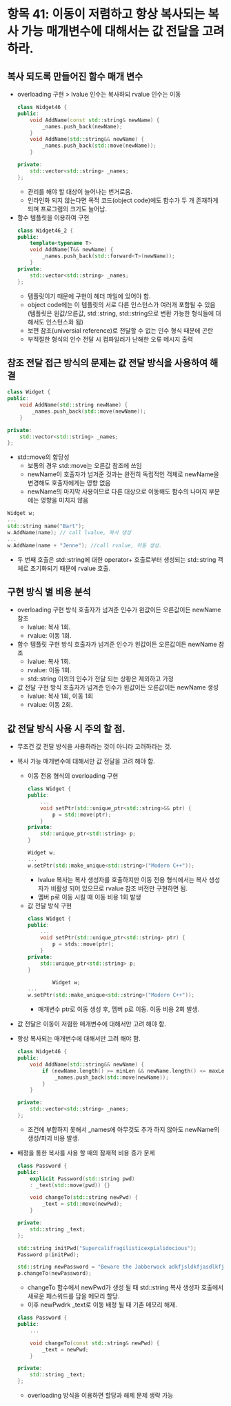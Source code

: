 # 항목 41: 이동이 저렴하고 항상 복사되는 복사 가능 매개변수에 대해서는 값 전달을 고려하라.

## 복사 되도록 만들어진 함수 매개 변수
* overloading 구현 > lvalue 인수는 복사하되 rvalue 인수는 이동
	``` cpp
	class Widget46 {
	public:
		void AddName(const std::string& newName) {
			_names.push_back(newName);
		}
		void AddName(std::string&& newName) {
			_names.push_back(std::move(newName));
		}

	private:
		std::vector<std::string> _names;
	};
	```
	* 관리를 해야 할 대상이 늘어나는 번거로움.
	* 인라인화 되지 않는다면 목적 코드(object code)에도 함수가 두 개 존재하게 되며 프로그램의 크기도 늘어남.
* 함수 템플릿을 이용하여 구현
	```cpp
	class Widget46_2 {
	public:
		template<typename T>
		void AddName(T&& newName) {
			_names.push_back(std::forward<T>(newName));
		}
	private:
		std::vector<std::string> _names;
	};
	```
	* 템플릿이기 때문에 구현이 헤더 파일에 있어야 함.
	* object code에는 이 템플릿의 서로 다른 인스턴스가 여러개 포함될 수 있음 (템플릿은 왼값/오른값, std::string, std::string으로 변환 가능한 형식들에 대해서도 인스턴스화 됨)
	* 보편 참조(universial reference)로 전달할 수 없는 인수 형식 때문에 곤란
	* 부적절한 형식의 인수 전달 시 컴파일러가 난해한 오류 메시지 출력

## 참조 전달 접근 방식의 문제는 값 전달 방식을 사용하여 해결
```cpp
class Widget {
public:
	void AddName(std::string newName) {
		_names.push_back(std::move(newName));
	}

private:
	std::vector<std::string> _names;
};
```
* std::move의 합당성
	* 보통의 경우 std::move는 오른값 참조에 쓰임
	* newName이 호출자가 넘겨준 것과는 완전히 독립적인 객체로 newName을 변경해도 호출자에게는 영향 없음
	* newName의 마지막 사용이므로 다른 대상으로 이동해도 함수의 나머지 부분에는 영향을 미치지 않음

```cpp
Widget w;
...
std::string name("Bart");
w.AddName(name); // call lvalue, 복사 생성
...
w.AddName(name + "Jenne"); //call rvalue, 이동 생성.
```
* 두 번째 호출은 std::string에 대한 operator+ 호출로부터 생성되는 std::string 객체로 초기화되기 때문에 rvalue 호출.

## 구현 방식 별 비용 분석
* overloading 구현 방식
호출자가 넘겨준 인수가 왼값이든 오른값이든 newName 참조
	* lvalue: 복사 1회.
	* rvalue: 이동 1회.
* 함수 템플릿 구현 방식
호출자가 넘겨준 인수가 왼값이든 오른값이든 newName 참조
	* lvalue: 복사 1회.
	* rvalue: 이동 1회.
	* std::string 이외의 인수가 전달 되는 상황은 제외하고 가정
* 값 전달 구현 방식
호출자가 넘겨준 인수가 왼값이든 오른값이든 newName 생성
	* lvalue: 복사 1회, 이동 1회
	* rvalue: 이동 2회.

## 값 전달 방식 사용 시 주의 할 점.
* 무조건 값 전달 방식을 사용하라는 것이 아니라 고려하라는 것.
* 복사 가능 매개변수에 대해서만 값 전달을 고려 해야 함.
	* 이동 전용 형식의 overloading 구현
		```cpp
		class Widget {
		public:
			...
			void setPtr(std::unique_ptr<std::string>&& ptr) {
				p = std::move(ptr);
			}
		private:
			std::unique_ptr<std::string> p;
		}

		Widget w;
		...
		w.setPtr(std::make_unique<std::string>("Modern C++"));
		```
		* lvalue 복사는 복사 생성자를 호출하지만 이동 전용 형식에서는 복사 생성자가 비활성 되어 있으므로 rvalue 참조 버전만 구현하면 됨.
		* 멤버 p로 이동 시킬 때 이동 비용 1회 발생
	* 값 전달 방식 구현
		```cpp
		class Widget {
		public:
			...
			void setPtr(std::unique_ptr<std::string> ptr) {
				p = stds::move(ptr);
			}
		private:
			std::unique_ptr<std::string> p;
		}

				Widget w;
		...
		w.setPtr(std::make_unique<std::string>("Modern C++")); 
		```
		* 매개변수 ptr로 이동 생성 후, 멤버 p로 이동. 이동 비용 2회 발생.
* 값 전달은 이동이 저렴한 매개변수에 대해서만 고려 해야 함.
* 항상 복사되는 매개변수에 대해서만 고려 해야 함.
	``` cpp
	class Widget46 {
	public:
		void AddName(std::string&& newName) {
			if (newName.length() >= minLen && newName.length() <= maxLen) {
				_names.push_back(std::move(newName));
			}
		}

	private:
		std::vector<std::string> _names;
	};
	```
	* 조건에 부합하지 못해서 _names에 아무것도 추가 하지 않아도 newName의 생성/파괴 비용 발생.
* 배정을 통한 복사를 사용 할 때의 잠재적 비용 증가 문제
	```cpp
	class Password {
	public:
		explicit Password(std::string pwd) 
		: _text(std::move(pwd)) {}

		void changeTo(std::string newPwd) {
			_text = std::move(newPwd);
		}

	private:
		std::string _text;
	};

	std::string initPwd("Supercalifragilisticexpialidocious");
	Password p(initPwd);

	std::string newPassword = "Beware the Jabberwock adkfjsldkfjasdlkfj;asdflkjasd;flkjasdf;jkldsfjkls";
	p.changeTo(newPassword);
	```
	* changeTo 함수에서 newPwd가 생성 될 때 std::string 복사 생성자 호출에서 새로운 패스워드를 담을 메모리 할당.
	* 이후 newPwdrk _text로 이동 배정 될 때 기존 메모리 해제.

	```cpp
	class Password {
	public:
		...

		void changeTo(const std::string& newPwd) {
			_text = newPwd;
		}

	private:
		std::string _text;
	};
	```
	* overloading 방식을 이용하면 할당과 해제 문제 생략 가능



	